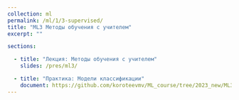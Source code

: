 ```yaml
---
collection: ml
permalink: /ml/1/3-supervised/
title: "ML3 Методы обучения с учителем"
excerpt: ""

sections:

  - title: "Лекция: Методы обучения с учителем"
    slides: /pres/ml3/

  - title: "Практика: Модели классификации" 
    document: https://github.com/koroteevmv/ML_course/tree/2023_new/ML3.1%20classification
---
```

